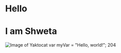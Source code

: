 # Hello
# I am Shweta 
![Image of Yaktocat](https://octodex.github.com/images/yaktocat.png)
var myVar = "Hello, world!";
204
